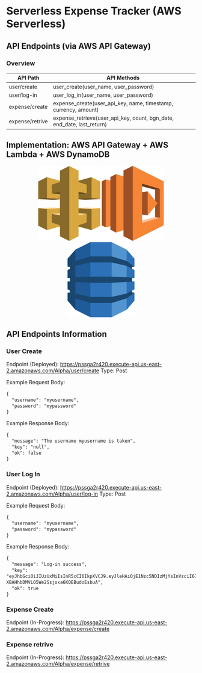 # Serverless Expense Tracker (AWS Serverless)


## API Endpoints (via AWS API Gateway)

### Overview 

| API Path        | API Methods                                                               |
| --------------- | ------------------------------------------------------------------------- |
| user/create     | user_create(user_name, user_password)                                     |
| user/log-in     | user_log_in(user_name, user_password)                                     |
| expense/create  | expense_create(user_api_key, name, timestamp, currency, amount)           |
| expense/retrive | expense_retrieve(user_api_key, count, bgn_date, end_date, last_return)    |

## Implementation: AWS API Gateway + AWS Lambda + AWS DynamoDB

<p align="center">
  <img src="readme_img/aws-api-gateway.svg" height="200" title="api-gateway">
  <img src="readme_img/aws-lambda.svg" height="200" title="lambda">
  <img src="readme_img/aws-dynamodb.svg" height="200" title="dymanodb">
</p>

## API Endpoints Information
### User Create 
Endpoint (Deployed): https://pssga2r420.execute-api.us-east-2.amazonaws.com/Alpha/user/create 
Type: Post

Example Request Body: 
```
{
  "username": "myusername",
  "password": "mypassword"
}
```

Example Response Body:
```
{
  "message": "The username myusername is taken",
  "key": "null",
  "ok": false
}
```

### User Log In 
Endpoint (Deployed): https://pssga2r420.execute-api.us-east-2.amazonaws.com/Alpha/user/log-in
Type: Post 

Example Request Body: 
```
{
  "username": "myusername",
  "password": "mypassword"
}
```

Example Response Body: 
```
{
  "message": "Log-in success",
  "key": "eyJhbGciOiJIUzUxMiIsInR5cCI6IkpXVCJ9.eyJleHAiOjE1Nzc5NDIzMjYsInVzciI6Im15dXNlcm5hbWUifQ.eAPpbK4Wo0DxV9I45p8WzKO6dNsEUBs1XUO1uIeVmngTEBivFHG-XBAHhbDMVLO5We2Ssjoxa6KQEBudoEsbuA",
  "ok": true
}
```

### Expense Create 
Endpoint (In-Progress): https://pssga2r420.execute-api.us-east-2.amazonaws.com/Alpha/expense/create

### Expense retrive 
Endpoint (In-Progress): https://pssga2r420.execute-api.us-east-2.amazonaws.com/Alpha/expense/retrive
